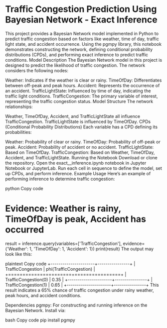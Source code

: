 # Traffic Congestion Prediction Using Bayesian Network - Exact Inference
This project provides a Bayesian Network model implemented in Python to predict traffic congestion based on factors like weather, time of day, traffic light state, and accident occurrence. Using the pgmpy library, this notebook demonstrates constructing the network, defining conditional probability distributions (CPDs), and performing exact inference to predict traffic conditions.
Model Description
The Bayesian Network model in this project is designed to predict the likelihood of traffic congestion. The network considers the following nodes:

Weather: Indicates if the weather is clear or rainy.
TimeOfDay: Differentiates between off-peak and peak hours.
Accident: Represents the occurrence of an accident.
TrafficLightState: Influenced by time of day, indicating the traffic light conditions.
TrafficCongestion: The primary variable of interest, representing the traffic congestion status.
Model Structure
The network relationships:

Weather, TimeOfDay, Accident, and TrafficLightState all influence TrafficCongestion.
TrafficLightState is influenced by TimeOfDay.
CPDs (Conditional Probability Distributions)
Each variable has a CPD defining its probabilities:

Weather: Probability of clear or rainy.
TimeOfDay: Probability of off-peak or peak.
Accident: Probability of accident or no accident.
TrafficLightState: Based on TimeOfDay.
TrafficCongestion: Based on Weather, TimeOfDay, Accident, and TrafficLightState.
Running the Notebook
Download or clone the repository.
Open the exact__inference.ipynb notebook in Jupyter Notebook or JupyterLab.
Run each cell in sequence to define the model, set up CPDs, and perform inference.
Example Usage
Here’s an example of performing inference to determine traffic congestion:

python
Copy code
# Evidence: Weather is rainy, TimeOfDay is peak, Accident has occurred
result = inference.query(variables=['TrafficCongestion'], evidence={'Weather': 1, 'TimeOfDay': 1, 'Accident': 1})
print(result)
The output may look like this:

plaintext
Copy code
+----------------------+----------------+
| TrafficCongestion    |   phi(TrafficCongestion) |
+======================+================+
| TrafficCongestion(0) |        0.35    |
+----------------------+----------------+
| TrafficCongestion(1) |        0.65    |
+----------------------+----------------+
This result indicates a 65% chance of traffic congestion under rainy weather, peak hours, and accident conditions.

Dependencies
pgmpy: For constructing and running inference on the Bayesian Network.
Install via:

bash
Copy code
pip install pgmpy

